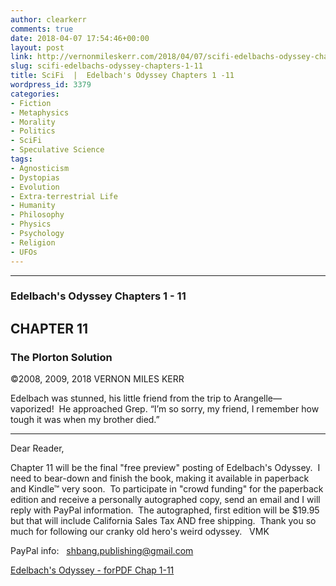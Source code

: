 ```yaml
---
author: clearkerr
comments: true
date: 2018-04-07 17:54:46+00:00
layout: post
link: http://vernonmileskerr.com/2018/04/07/scifi-edelbachs-odyssey-chapters-1-11/
slug: scifi-edelbachs-odyssey-chapters-1-11
title: SciFi  |  Edelbach's Odyssey Chapters 1 -11
wordpress_id: 3379
categories:
- Fiction
- Metaphysics
- Morality
- Politics
- SciFi
- Speculative Science
tags:
- Agnosticism
- Dystopias
- Evolution
- Extra-terrestrial Life
- Humanity
- Philosophy
- Physics
- Psychology
- Religion
- UFOs
---
```


* * *





### Edelbach's Odyssey Chapters 1 - 11




## CHAPTER 11




### The Plorton Solution


©2008, 2009, 2018 VERNON MILES KERR

Edelbach was stunned, his little friend from the trip to Arangelle— vaporized!  He approached Grep. “I’m so sorry, my friend, I remember how tough it was when my brother died.”



* * *



Dear Reader,

Chapter 11 will be the final "free preview" posting of Edelbach's Odyssey.  I need to bear-down and finish the book, making it available in paperback and Kindle™ very soon.  To participate in "crowd funding" for the paperback edition and receive a personally autographed copy, send an email and I will reply with PayPal information.  The autographed, first edition will be $19.95 but that will include California Sales Tax AND free shipping.  Thank you so much for following our cranky old hero's weird odyssey.   VMK

PayPal info:   shbang.publishing@gmail.com

[Edelbach's Odyssey - forPDF Chap 1-11](https://vernonmileskerr.files.wordpress.com/2018/04/edelbachs-odyssey-forpdf-chap-1-11.pdf)
